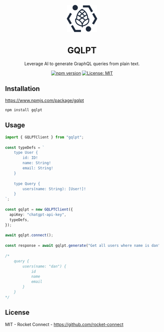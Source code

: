 <div align="center" style="text-align: center;">

<img src="./apps/playground/public/logo.svg" width="20%" alt="GraphQL Debugger">

<h1>GQLPT</h1>

<p>Leverage AI to generate GraphQL queries from plain text.</p>

[![npm version](https://badge.fury.io/js/gqlpt.svg)](https://badge.fury.io/js/gqlpt) [![License: MIT](https://img.shields.io/badge/License-MIT-yellow.svg)](https://opensource.org/licenses/MIT)

</div>

## Installation

https://www.npmjs.com/package/gqlpt

```bash
npm install gqlpt
```

## Usage

```ts
import { GQLPTClient } from "gqlpt";

const typeDefs = `
    type User {
        id: ID!
        name: String!
        email: String!
    }

    type Query {
        users(name: String): [User!]!
    }
`;

const gqlpt = new GQLPTClient({
  apiKey: "chatgpt-api-key",
  typeDefs,
});

await gqlpt.connect();

const response = await gqlpt.generate("Get all users where name is dan");

/*
    query {
        users(name: "dan") {
            id
            name
            email
        }
    }
*/
```

## License

MIT - Rocket Connect - https://github.com/rocket-connect
